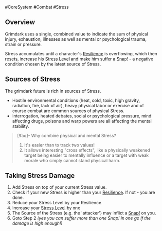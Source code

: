 #CoreSystem #Combat #Stress
## Overview
Grimdark uses a single, combined value to indicate the sum of physical injury, exhaustion, illnesses as well as mental or psychological trauma, strain or pressure. 

Stress accumulates until a character's [Resilience](/Combat/Resilience.md) is overflowing, which then resets, increase his [Stress Level](/Combat/Stress%20Level.md) and make him suffer a [Snap!](/Combat/Snap.md) - a negative condition chosen by the latest source of Stress.


## Sources of Stress
The grimdark future is rich in sources of Stress. 
- Hostile environmental conditions (heat, cold, toxic, high gravity, radiation, fire, lack of air), heavy physical labor or exercise and of course combat are common sources of physical Stress. 
- Interrogation, heated debates, social or psychological pressure, mind affecting drugs, poisons and warp powers are all affecting the mental stability.

> [!faq]- Why combine physical and mental Stress?
> 1. It's easier than to track two values!
> 2. It allows interesting "cross effects", like a physically weakened target being easier to mentally influence or a target with weak morale who simply cannot stand physical harm.


## Taking Stress Damage
1. Add Stress on top of your current Stress value.
2. Check if your new Stress is higher than your [Resilience](/Combat/Resilience.md). If not - you are done.
3. Reduce your Stress Level by your Resilience.
4. Increase your [Stress Level](</Combat/Stress Level.md>) by one
5. The Source of the Stress (e.g. the 'attacker') may inflict a [Snap!](/Combat/Snap.md) on you.
6. Goto Step 2 _(yes you can suffer more than one Snap! in one go if the damage is high enough!)_